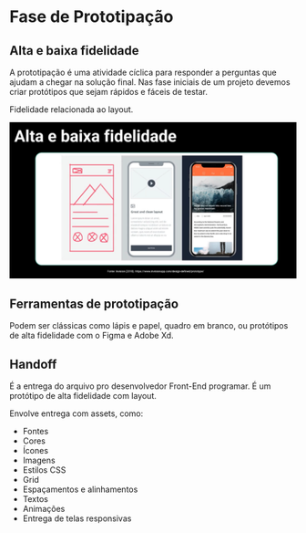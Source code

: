 # Fase de Prototipação

## Alta e baixa fidelidade

A prototipação é uma atividade cíclica para responder a perguntas que ajudam a chegar na solução final.
Nas fase iniciais de um projeto devemos criar protótipos que sejam rápidos e fáceis de testar.

Fidelidade relacionada ao layout.


![alt text](image.png)


## Ferramentas de prototipação

Podem ser clássicas como lápis e papel, quadro em branco, ou protótipos de alta fidelidade com o Figma e Adobe Xd.


## Handoff

É a entrega do arquivo pro desenvolvedor Front-End programar. É um protótipo de alta fidelidade com layout.

Envolve entrega com assets, como:

- Fontes
- Cores
- Ícones
- Imagens
- Estilos CSS
- Grid
- Espaçamentos e alinhamentos
- Textos
- Animações
- Entrega de telas responsivas